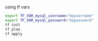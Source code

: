 using tf vars
```bash
export TF_VAR_mysql_username="myusername"
export TF_VAR_mysql_password="mypassword"
tf init
tf plan
tf apply
```